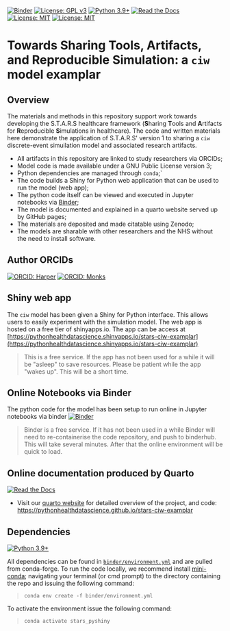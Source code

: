 [![Binder](https://mybinder.org/badge_logo.svg)](https://mybinder.org/v2/gh/pythonhealthdatascience/ciw_shinyapp/HEAD)
[![License: GPL v3](https://img.shields.io/badge/License-GPLv3-blue.svg)](https://www.gnu.org/licenses/gpl-3.0)
[![Python 3.9+](https://img.shields.io/badge/python-3.9+-blue.svg)](https://www.python.org/downloads/release/python-390/)
[![Read the Docs](https://readthedocs.org/projects/pip/badge/?version=latest)](https://pythonhealthdatascience.github.io/stars-ciw-examplar/)
[![License: MIT](https://img.shields.io/badge/ORCID-0000--0001--5274--5037-brightgreen)](https://orcid.org/0000-0001-5274-5037)
[![License: MIT](https://img.shields.io/badge/ORCID-0000--0003--2631--4481-brightgreen)](https://orcid.org/0000-0003-2631-4481)

#   Towards Sharing Tools, Artifacts, and Reproducible Simulation: a `ciw` model examplar

## Overview

The materials and methods in this repository support work towards developing the S.T.A.R.S healthcare framework (**S**haring **T**ools and **A**rtifacts for **R**eproducible **S**imulations in healthcare).  The code and written materials here demonstrate the application of S.T.A.R.S' version 1 to sharing a `ciw` discrete-event simuilation model and associated research artifacts.  

* All artifacts in this repository are linked to study researchers via ORCIDs;
* Model code is made available under a GNU Public License version 3;
* Python dependencies are managed through `conda`;`
* The code builds a Shiny for Python web application that can be used to run the model (web app);
* The python code itself can be viewed and executed in Jupyter notebooks via [Binder](https://mybinder.org); 
* The model is documented and explained in a quarto website served up by GitHub pages;
* The materials are deposited and made citatable using Zenodo;
* The models are sharable with other researchers and the NHS without the need to install software.

## Author ORCIDs

[![ORCID: Harper](https://img.shields.io/badge/ORCID-0000--0001--5274--5037-brightgreen)](https://orcid.org/0000-0001-5274-5037)
[![ORCID: Monks](https://img.shields.io/badge/ORCID-0000--0003--2631--4481-brightgreen)](https://orcid.org/0000-0003-2631-4481)

## Shiny web app

The `ciw` model has been given a Shiny for Python interface.  This allows users to easily experiment with the simulation model.  The web app is hosted on a free tier of shinyapps.io.  The app can be access at [https://pythonhealthdatascience.shinyapps.io/stars-ciw-examplar](https://pythonhealthdatascience.shinyapps.io/stars-ciw-examplar)

> This is a free service. If the app has not been used for a while it will be "asleep" to save resources. Please be patient while the app "wakes up".  This will be a short time.

## Online Notebooks via Binder

The python code for the model has been setup to run online in Jupyter notebooks via binder [![Binder](https://mybinder.org/badge_logo.svg)](https://mybinder.org/v2/gh/pythonhealthdatascience/ciw_shinyapp/HEAD)

> Binder is a free service.  If it has not been used in a while Binder will need to re-containerise the code repository, and push to binderhub. This will take several minutes. After that the online environment will be quick to load.

## Online documentation produced by Quarto

[![Read the Docs](https://readthedocs.org/projects/pip/badge/?version=latest)](https://pythonhealthdatascience.github.io/stars-ciw-examplar/)

* Visit our [quarto website](https://pythonhealthdatascience.github.io/stars-ciw-examplar/) for detailed overview of the project, and code: https://pythonhealthdatascience.github.io/stars-ciw-examplar

## Dependencies

[![Python 3.9+](https://img.shields.io/badge/python-3.9+-blue.svg)](https://www.python.org/downloads/release/python-390/)

All dependencies can be found in [`binder/environment.yml`]() and are pulled from conda-forge.  To run the code locally, we recommend install [mini-conda](https://docs.conda.io/en/latest/miniconda.html); navigating your terminal (or cmd prompt) to the directory containing the repo and issuing the following command:

> `conda env create -f binder/environment.yml`

To activate the environment issue the following command:

> `conda activate stars_pyshiny`

